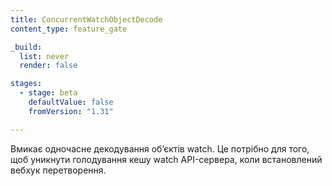 ```yaml
---
title: ConcurrentWatchObjectDecode
content_type: feature_gate

_build:
  list: never
  render: false

stages:
  - stage: beta
    defaultValue: false
    fromVersion: "1.31"

---
```


Вмикає одночасне декодування обʼєктів watch. Це потрібно для того, щоб уникнути голодування кешу watch API-сервера, коли встановлений вебхук перетворення.
